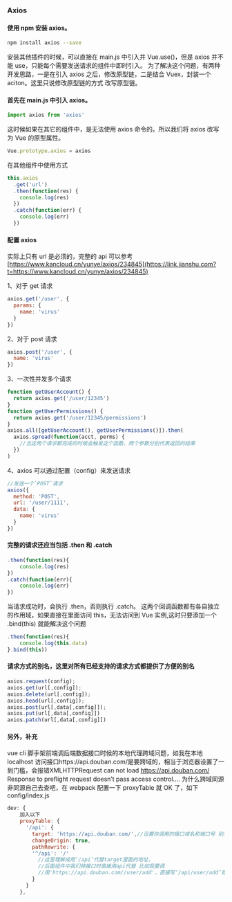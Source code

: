 ### Axios

#### 使用 npm 安装 axios。

```bash
npm install axios --save
```

安装其他插件的时候，可以直接在 main.js 中引入并 Vue.use()，但是 axios 并不能 use，只能每个需要发送请求的组件中即时引入。
为了解决这个问题，有两种开发思路，一是在引入 axios 之后，修改原型链，二是结合 Vuex，封装一个 aciton。这里只说修改原型链的方式
改写原型链。

#### 首先在 main.js 中引入 axios。

```js
import axios from 'axios'
```

这时候如果在其它的组件中，是无法使用 axios 命令的。所以我们将 axios 改写为 Vue 的原型属性。

```js
Vue.prototype.axios = axios
```

在其他组件中使用方式

```js
this.axios
  .get('url')
  .then(function(res) {
    console.log(res)
  })
  .catch(function(err) {
    console.log(err)
  })
```

#### 配置 axios

实际上只有 url 是必须的，完整的 api 可以参考[https://www.kancloud.cn/yunye/axios/234845](https://link.jianshu.com?t=https://www.kancloud.cn/yunye/axios/234845)

1、对于 get 请求

```js
axios.get('/user', {
  params: {
    name: 'virus'
  }
})
```

2、对于 post 请求

```js
axios.post('/user', {
  name: 'virus'
})
```

3、一次性并发多个请求

```js
function getUserAccount() {
  return axios.get('/user/12345')
}
function getUserPermissions() {
  return axios.get('/user/12345/permissions')
}
axios.all([getUserAccount(), getUserPermissions()]).then(
  axios.spread(function(acct, perms) {
    //当这两个请求都完成的时候会触发这个函数，两个参数分别代表返回的结果
  })
)
```

4、axios 可以通过配置（config）来发送请求

```js
//发送一个`POST`请求
axios({
  method: 'POST',
  url: '/user/1111',
  data: {
    name: 'virus'
  }
})
```

#### 完整的请求还应当包括 .then 和 .catch

```js
.then(function(res){
    console.log(res)
})
.catch(function(err){
    console.log(err)
})
```

当请求成功时，会执行 .then，否则执行 .catch。
这两个回调函数都有各自独立的作用域，如果直接在里面访问 this，无法访问到 Vue 实例,这时只要添加一个 .bind(this) 就能解决这个问题

```js
.then(function(res){
    console.log(this.data)
}.bind(this))
```

#### 请求方式的别名，这里对所有已经支持的请求方式都提供了方便的别名

```js
axios.request(config);
axios.get(url[,config]);
axios.delete(url[,config]);
axios.head(url[,config]);
axios.post(url[,data[,config]]);
axios.put(url[,data[,config]])
axios.patch(url[,data[,config]])
```

#### 另外，补充

vue cli 脚手架前端调后端数据接口时候的本地代理跨域问题，如我在本地 localhost 访问接口https://api.douban.com/是要跨域的，相当于浏览器设置了一到门槛，会报错XMLHTTPRequest can not load https://api.douban.com/ Response to preflight request doesn’t pass access control…. 为什么跨域同源非同源自己去查吧，在 webpack 配置一下 proxyTable 就 OK 了，如下 config/index.js

```js
dev: {
    加入以下
    proxyTable: {
      '/api': {
        target: 'https://api.douban.com/',//设置你调用的接口域名和端口号 别忘了加http
        changeOrigin: true,
        pathRewrite: {
        '^/api': '/'
          //这里理解成用‘/api’代替target里面的地址，
          //后面组件中我们掉接口时直接用api代替 比如我要调
          //用'https://api.douban.com//user/add'，直接写‘/api/user/add’即可
        }
      }
    },
```
